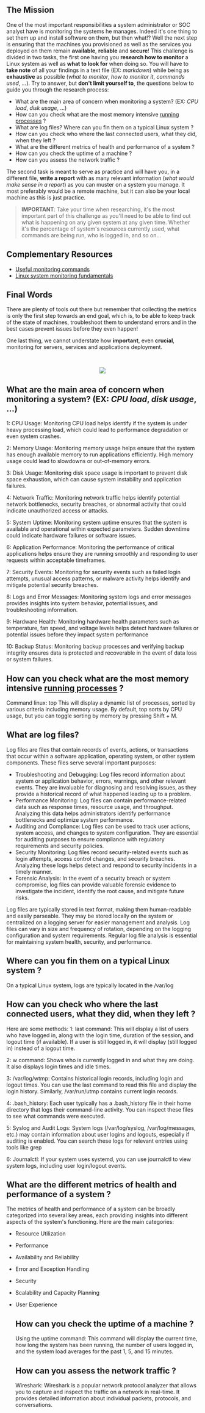 ## The Mission

One of the most important responsibilities a system administrator or SOC analyst have is monitoring the systems he manages. Indeed it's one thing to set them up and install software on them, but then what!? Well the next step is ensuring that the machines you provisioned as well as the services you deployed on them remain **available**, **reliable** and **secure**!
This challenge is divided in two tasks, the first one having you **research how to monitor** a Linux system as well as **what to look for** when doing so. You will have to **take note** of all your findings in a text file (EX: _markdown_) while being as **exhaustive** as possible (_what to monitor_, _how to monitor it_, _commands used_, _..._). Try to answer, but **don't limit yourself to**, the questions below to guide you through 
the research process:

- What are the main area of concern when monitoring a system? (EX: _CPU load_, _disk usage_, ...)
- How can you check what are the most memory intensive [running processes](https://www.computerhope.com/jargon/p/process.htm) ?
- What are log files? Where can you fin them on a typical Linux system ?
- How can you check who where the last connected users, what they did, when they left ?
- What are the different metrics of health and performance of a system ?
- How can you check the uptime of a machine ?
- How can you assess the network traffic ?

The second task is meant to serve as practice and will have you, in a different file, **write a report** with as many relevant information (_what would make sense in a report_) as you can muster on a system you manage. It most preferably would be a remote machine, but it can also be your local machine as this is just practice.


> **IMPORTANT**: Take your time when researching, it's the most important part of this challenge as you'll need to be able to find out what is happening on any given system at any given time. Whether it's the percentage of system's resources currently used, what commands are being run, who is logged in, and so on...

## Complementary Resources

* [Useful monitoring commands](https://www.ubuntupit.com/most-comprehensive-list-of-linux-monitoring-tools-for-sysadmin/)
* [Linux system monitoring fundamentals](https://www.linode.com/docs/guides/linux-system-monitoring-fundamentals/)

## Final Words

There are plenty of tools out there but remember that collecting the metrics is only the first step towards an end goal, which is, to be able to keep track of the state of machines, troubleshoot them to understand errors and in the best cases prevent issues before they even happen!

One last thing, we cannot understate how **important**, even **crucial**, monitoring for servers, services and applications deployment.

<br>
<p align="center">
  <img src="https://c.tenor.com/FSFcij2DJkAAAAAC/watching-you-warning.gif" />
</p>




## What are the main area of concern when monitoring a system? (EX: _CPU load_, _disk usage_, ...)
1: CPU Usage: Monitoring CPU load helps identify if the system is under heavy processing load, which could lead to performance degradation or even system crashes.

2: Memory Usage: Monitoring memory usage helps ensure that the system has enough available memory to run applications efficiently. High memory usage could lead to slowdowns or out-of-memory errors.

3: Disk Usage: Monitoring disk space usage is important to prevent disk space exhaustion, which can cause system instability and application failures.

4: Network Traffic: Monitoring network traffic helps identify potential network bottlenecks, security breaches, or abnormal activity that could indicate unauthorized access or attacks.

5: System Uptime: Monitoring system uptime ensures that the system is available and operational within expected parameters. Sudden downtime could indicate hardware failures or software issues.

6: Application Performance: Monitoring the performance of critical applications helps ensure they are running smoothly and responding to user requests within acceptable timeframes.

7: Security Events: Monitoring for security events such as failed login attempts, unusual access patterns, or malware activity helps identify and mitigate potential security breaches.

8: Logs and Error Messages: Monitoring system logs and error messages provides insights into system behavior, potential issues, and troubleshooting information.

9: Hardware Health: Monitoring hardware health parameters such as temperature, fan speed, and voltage levels helps detect hardware failures or potential issues before they impact system performance

10: Backup Status: Monitoring backup processes and verifying backup integrity ensures data is protected and recoverable in the event of data loss or system failures.


## How can you check what are the most memory intensive [running processes](https://www.computerhope.com/jargon/p/process.htm) ?
Command linux: top 
This will display a dynamic list of processes, sorted by various criteria including memory usage. By default, top sorts by CPU usage, but you can toggle sorting by memory by pressing Shift + M.


## What are log files?
Log files are files that contain records of events, actions, or transactions that occur within a software application, operating system, or other system components. These files serve several important purposes:
- Troubleshooting and Debugging: Log files record information about system or application behavior, errors, warnings, and other relevant events. They are invaluable for diagnosing and resolving issues, as they provide a historical record of what happened leading up to a problem.
- Performance Monitoring: Log files can contain performance-related data such as response times, resource usage, and throughput. Analyzing this data helps administrators identify performance bottlenecks and optimize system performance.
- Auditing and Compliance: Log files can be used to track user actions, system access, and changes to system configuration. They are essential for auditing purposes to ensure compliance with regulatory requirements and security policies.
- Security Monitoring: Log files record security-related events such as login attempts, access control changes, and security breaches. Analyzing these logs helps detect and respond to security incidents in a timely manner.
- Forensic Analysis: In the event of a security breach or system compromise, log files can provide valuable forensic evidence to investigate the incident, identify the root cause, and mitigate future risks.

Log files are typically stored in text format, making them human-readable and easily parseable. They may be stored locally on the system or centralized on a logging server for easier management and analysis. Log files can vary in size and frequency of rotation, depending on the logging configuration and system requirements. Regular log file analysis is essential for maintaining system health, security, and performance.


## Where can you fin them on a typical Linux system ?

On a typical Linux system, logs are typically located in the /var/log

## How can you check who where the last connected users, what they did, when they left ?
 Here are some methods:
 1: last command: This will display a list of users who have logged in, along with the login time, duration of the session, and logout time (if available). If a user is still logged in, it will display (still logged in) instead of a logout time.

 2: w command: Shows who is currently logged in and what they are doing. It also displays login times and idle times.

 3: /var/log/wtmp: Contains historical login records, including login and logout times. You can use the last command to read this file and display the login history. Similarly, /var/run/utmp contains current login records.

 4: .bash_history: Each user typically has a .bash_history file in their home directory that logs their command-line activity. You can inspect these files to see what commands were executed.

 5: Syslog and Audit Logs: System logs (/var/log/syslog, /var/log/messages, etc.) may contain information about user logins and logouts, especially if auditing is enabled. You can search these logs for relevant entries using tools like grep

 6: Journalctl: If your system uses systemd, you can use journalctl to view system logs, including user login/logout events.

 ## What are the different metrics of health and performance of a system ?

The metrics of health and performance of a system can be broadly categorized into several key areas, each providing insights into different aspects of the system's functioning. Here are the main categories:

- Resource Utilization
- Performance
- Availability and Reliability
- Error and Exception Handling
- Security
- Scalability and Capacity Planning
- User Experience


  ## How can you check the uptime of a machine ?
  Using the uptime command: This command will display the current time, how long the system has been running, the number of users logged in, and the system load averages for the past 1, 5, and 15 minutes.

  ## How can you assess the network traffic ?
  Wireshark: Wireshark is a popular network protocol analyzer that allows you to capture and inspect the traffic on a network in real-time. It provides detailed information about individual packets, protocols, and conversations.





























